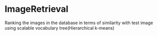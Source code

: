 # ImageRetrieval
Ranking the images in the database in terms of similarity with test image using scalable vocabulary tree(Hierarchical k-means)
